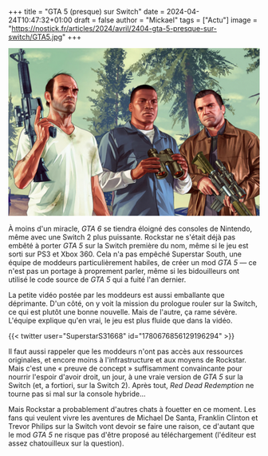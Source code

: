 +++
title = "GTA 5 (presque) sur Switch"
date = 2024-04-24T10:47:32+01:00
draft = false
author = "Mickael"
tags = ["Actu"]
image = "https://nostick.fr/articles/2024/avril/2404-gta-5-presque-sur-switch/GTA5.jpg"
+++

![GTA 5](GTA5.jpg "À la recherche de la version Switch de GTA 5.")

À moins d'un miracle, *GTA 6* se tiendra éloigné des consoles de Nintendo, même avec une Switch 2 plus puissante. Rockstar ne s'était déjà pas embêté à porter *GTA 5* sur la Switch première du nom, même si le jeu est sorti sur PS3 et Xbox 360. Cela n'a pas empêché Superstar South, une équipe de moddeurs particulièrement habiles, de créer un mod *GTA 5* — ce n'est pas un portage à proprement parler, même si les bidouilleurs ont utilisé le code source de *GTA 5* qui a fuité l'an dernier.

La petite vidéo postée par les moddeurs est aussi emballante que déprimante. D'un côté, on y voit la mission du prologue rouler sur la Switch, ce qui est plutôt une bonne nouvelle. Mais de l'autre, ça rame sévère. L'équipe explique qu'en vrai, le jeu est plus fluide que dans la vidéo.

{{< twitter user="SuperstarS31668" id="1780676856129196294" >}}

Il faut aussi rappeler que les moddeurs n'ont pas accès aux ressources originales, et encore moins à l'infrastructure et aux moyens de Rockstar. Mais c'est une « preuve de concept » suffisamment convaincante pour nourrir l'espoir d'avoir droit, un jour, à une vraie version de *GTA 5* sur la Switch (et, a fortiori, sur la Switch 2). Après tout, *Red Dead Redemption* ne tourne pas si mal sur la console hybride…

Mais Rockstar a probablement d'autres chats à fouetter en ce moment. Les fans qui veulent vivre les aventures de Michael De Santa, Franklin Clinton et Trevor Philips sur la Switch vont devoir se faire une raison, ce d'autant que le mod *GTA 5* ne risque pas d'être proposé au téléchargement (l'éditeur est assez chatouilleux sur la question).